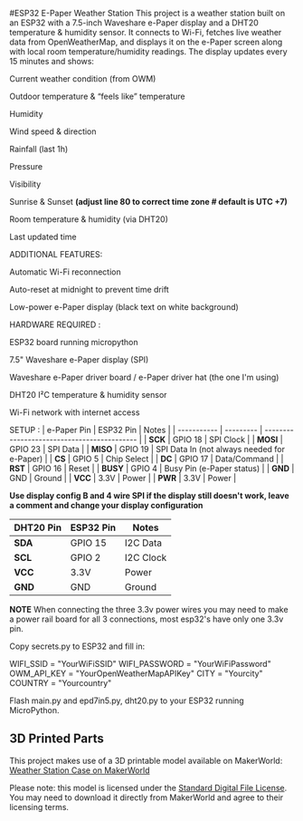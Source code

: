 #ESP32 E-Paper Weather Station
This project is a weather station built on an ESP32 with a 7.5-inch Waveshare e-Paper display and a DHT20 temperature & humidity sensor.
It connects to Wi-Fi, fetches live weather data from OpenWeatherMap, and displays it on the e-Paper screen along with local room temperature/humidity readings.
The display updates every 15 minutes and shows:

 Current weather condition (from OWM)

 Outdoor temperature & “feels like” temperature

 Humidity

 Wind speed & direction

 Rainfall (last 1h)

 Pressure

 Visibility

 Sunrise &  Sunset **(adjust line 80 to correct time zone # default is UTC +7)**

 Room temperature & humidity (via DHT20)

 Last updated time

ADDITIONAL FEATURES:

Automatic Wi-Fi reconnection

Auto-reset at midnight to prevent time drift

Low-power e-Paper display (black text on white background)

HARDWARE REQUIRED :

ESP32 board running micropython

7.5" Waveshare e-Paper display (SPI)

Waveshare e-Paper driver board / e-Paper driver hat (the one I'm using)

DHT20 I²C temperature & humidity sensor

Wi-Fi network with internet access

SETUP :
| e-Paper Pin | ESP32 Pin | Notes                                       |
| ----------- | --------- | ------------------------------------------- |
| **SCK**     | GPIO 18   | SPI Clock                                   |
| **MOSI**    | GPIO 23   | SPI Data                                    |
| **MISO**    | GPIO 19   | SPI Data In (not always needed for e-Paper) |
| **CS**      | GPIO 5    | Chip Select                                 |
| **DC**      | GPIO 17   | Data/Command                                |
| **RST**     | GPIO 16   | Reset                                       |
| **BUSY**    | GPIO 4    | Busy Pin (e-Paper status)                   |
| **GND**     | GND       | Ground                                      |
| **VCC**     | 3.3V      | Power                                       |
| **PWR**     | 3.3V      | Power                                       |

**Use display config B and 4 wire SPI if the display still doesn't work, leave a comment and change your display configuration**

| DHT20 Pin | ESP32 Pin | Notes     |
| --------- | --------- | --------- |
| **SDA**   | GPIO 15   | I2C Data  |
| **SCL**   | GPIO 2    | I2C Clock |
| **VCC**   | 3.3V      | Power     |
| **GND**   | GND       | Ground    |

**NOTE**
When connecting the three 3.3v power wires you may need to make a power rail board for all 3 connections, most esp32's have only one 3.3v pin.

Copy secrets.py to ESP32 and fill in:

WIFI_SSID = "YourWiFiSSID"
WIFI_PASSWORD = "YourWiFiPassword"
OWM_API_KEY = "YourOpenWeatherMapAPIKey"
CITY = "Yourcity"
COUNTRY = "Yourcountry"

Flash main.py and epd7in5.py, dht20.py to your ESP32 running MicroPython.

## 3D Printed Parts

This project makes use of a 3D printable model available on MakerWorld:  
[Weather Station Case on MakerWorld](https://makerworld.com/models/133148)

Please note: this model is licensed under the [Standard Digital File License](https://makerworld.com/license).  
You may need to download it directly from MakerWorld and agree to their licensing terms.
